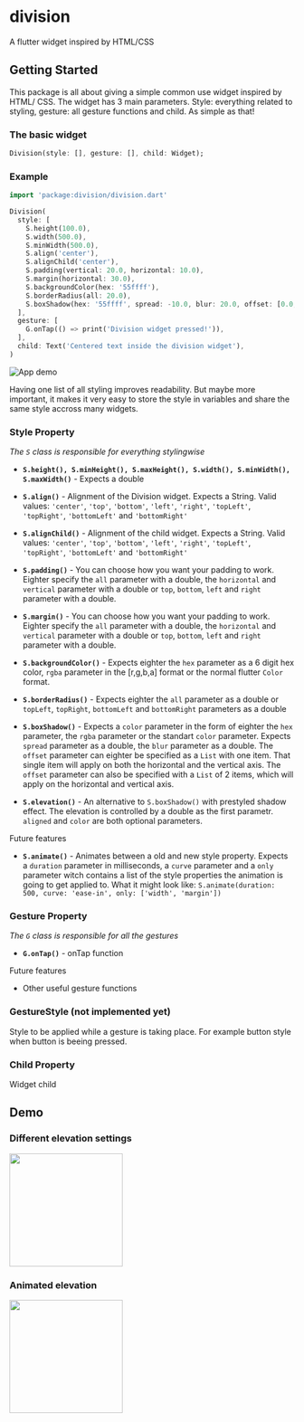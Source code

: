 # division

A flutter widget inspired by HTML/CSS

## Getting Started

This package is all about giving a simple common use widget inspired by HTML/ CSS. The widget has 3 main parameters. Style: everything related to styling, gesture: all gesture functions and child. As simple as that!

### The basic widget

```dart
Division(style: [], gesture: [], child: Widget);
```
### Example

```dart
import 'package:division/division.dart'

Division(
  style: [
    S.height(100.0),
    S.width(500.0),
    S.minWidth(500.0),
    S.align('center'),
    S.alignChild('center'),
    S.padding(vertical: 20.0, horizontal: 10.0),
    S.margin(horizontal: 30.0),
    S.backgroundColor(hex: '55ffff'),
    S.borderRadius(all: 20.0),
    S.boxShadow(hex: '55ffff', spread: -10.0, blur: 20.0, offset: [0.0, 15.0]),
  ],
  gesture: [
    G.onTap(() => print('Division widget pressed!')),
  ],
  child: Text('Centered text inside the division widget'),
)
```

![App demo](https://raw.githubusercontent.com/ReinBentdal/division/master/doc/Nexus6P_example1.png)

Having one list of all styling improves readability. But maybe more important, it makes it very easy to store the style in variables and share the same style accross many widgets.

### Style Property

*The `S` class is responsible for everything stylingwise*

- **`S.height(), S.minHeight(), S.maxHeight(), S.width(), S.minWidth(), S.maxWidth()`** - Expects a double

- **`S.align()`** - Alignment of the Division widget. Expects a String. Valid values: `'center'`, `'top'`, `'bottom'`, `'left'`, `'right'`, `'topLeft'`, `'topRight'`, `'bottomLeft'` and `'bottomRight'`

- **`S.alignChild()`** - Alignment of the child widget. Expects a String. Valid values: `'center'`, `'top'`, `'bottom'`, `'left'`, `'right'`, `'topLeft'`, `'topRight'`, `'bottomLeft'` and `'bottomRight'`

- **`S.padding()`** - You can choose how you want your padding to work. Eighter specify the `all` parameter with a double, the `horizontal` and `vertical` parameter with a double or `top`, `bottom`, `left` and `right` parameter with a double.

- **`S.margin()`** - You can choose how you want your padding to work. Eighter specify the `all` parameter with a double, the `horizontal` and `vertical` parameter with a double or `top`, `bottom`, `left` and `right` parameter with a double.

- **`S.backgroundColor()`** - Expects eighter the `hex` parameter as a 6 digit hex color, `rgba` parameter in the [r,g,b,a] format or the normal flutter `Color` format.

- **`S.borderRadius()`** - Expects eighter the `all` parameter as a double or `topLeft`, `topRight`, `bottomLeft` and `bottomRight` parameters as a double

- **`S.boxShadow()`** - Expects a `color` parameter in the form of eighter the `hex` parameter, the `rgba` parameter or the standart `color` parameter. Expects `spread` parameter as a double, the `blur` parameter as a double. The `offset` parameter can eighter be specified as a `List` with one item. That single item will apply on both the horizontal and the vertical axis. The `offset` parameter can also be specified with a `List` of 2 items, which will apply on the horizontal and vertical axis.

- **`S.elevation()`** - An alternative to `S.boxShadow()` with prestyled shadow effect. The elevation is controlled by a double as the first parametr. `aligned` and `color` are both optional parameters.

Future features
- **`S.animate()`** - Animates between a old and new style property. Expects a `duration` parameter in milliseconds, a `curve` parameter and a `only` parameter witch contains a list of the style properties the animation is going to get applied to.
What it might look like: `S.animate(duration: 500, curve: 'ease-in', only: ['width', 'margin'])`

  
### Gesture Property

*The `G` class is responsible for all the gestures*

- **`G.onTap()`** - onTap function

Future features
- Other useful gesture functions

### GestureStyle (not implemented yet)

Style to be applied while a gesture is taking place. For example button style when button is beeing pressed.

### Child Property

Widget child

## Demo

### Different elevation settings

<img src="https://raw.githubusercontent.com/ReinBentdal/division/master/doc/elevationDemo.png" width="200">

### Animated elevation

<img src="https://raw.githubusercontent.com/ReinBentdal/division/master/doc/elevationDemo.gif" width="200">